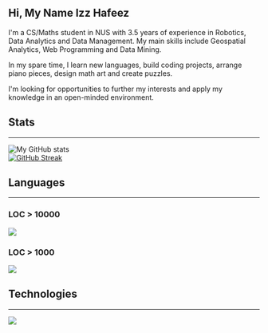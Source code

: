 ## Hi, My Name Izz Hafeez

I'm a CS/Maths student in NUS with 3.5 years of experience in Robotics, Data Analytics and Data Management. My main skills include Geospatial Analytics, Web Programming and Data Mining.

In my spare time, I learn new languages, build coding projects, arrange piano pieces, design math art and create puzzles.

I'm looking for opportunities to further my interests and apply my knowledge in an open-minded environment.

## Stats
---
![My GitHub stats](https://github-readme-stats-fork-gules.vercel.app/api?username=mynameizzhafeez&count_private=true&show_icons=true&theme=dark&hide=contribs)<br/>
[![GitHub Streak](https://streak-stats.demolab.com/?user=mynameizzhafeez&theme=dark&card_width=467)](https://git.io/streak-stats)
<!---[![GitHub Trends SVG](https://api.githubtrends.io/user/svg/mynameizzhafeez/repos)](https://githubtrends.io)--->
<!---![Top Langs](https://github-readme-stats.vercel.app/api/top-langs/?username=mynameizzhafeez)--->
<!---[![Harlok's wakatime stats](https://github-readme-stats.vercel.app/api/wakatime?username=wilcoxon)](https://github.com/anuraghazra/github-readme-stats)--->

## Languages
---
### LOC > 10000
<a href="https://skillicons.dev">
  <img src="https://skillicons.dev/icons?i=python,javascript,java,ruby,r" />
</a>

### LOC > 1000
<a href="https://skillicons.dev">
  <img src="https://skillicons.dev/icons?i=rust,postgres,matlab,cpp,bash,go,typescript,php,c,cs" />
</a>

## Technologies
---
<a href="https://skillicons.dev">
  <img src="https://skillicons.dev/icons?i=django,react,vue,flask,figma,mongodb,gcp,rails,nodejs,netlify,rocket,postman,unity,tensorflow,unity,pytorch,blender,angular" />
</a>

<!---
mynameizzhafeez/mynameizzhafeez is a ✨ special ✨ repository because its `README.md` (this file) appears on your GitHub profile.
You can click the Preview link to take a look at your changes.
--->
